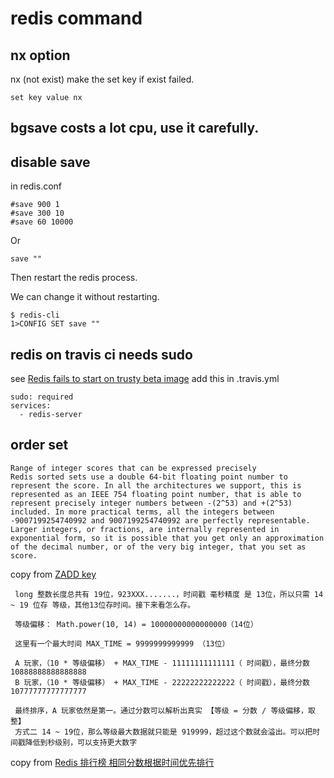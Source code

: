 # redis command

## nx option
nx (not exist) make the set key if exist failed.

``` shell
set key value nx
```

## bgsave costs a lot cpu, use it carefully.

## disable save
in redis.conf

```
#save 900 1
#save 300 10
#save 60 10000
```

Or

```
save ""
```
Then restart the redis process.

We can change it without restarting.

``` shell
$ redis-cli
1>CONFIG SET save ""
```

## redis on travis ci needs sudo
see [Redis fails to start on trusty beta image](https://github.com/travis-ci/travis-ci/issues/7941)
add this in .travis.yml

```
sudo: required
services:
  - redis-server
```

## order set

```
Range of integer scores that can be expressed precisely
Redis sorted sets use a double 64-bit floating point number to represent the score. In all the architectures we support, this is represented as an IEEE 754 floating point number, that is able to represent precisely integer numbers between -(2^53) and +(2^53) included. In more practical terms, all the integers between -9007199254740992 and 9007199254740992 are perfectly representable. Larger integers, or fractions, are internally represented in exponential form, so it is possible that you get only an approximation of the decimal number, or of the very big integer, that you set as score.
```
copy from [ZADD key](https://redis.io/commands/zadd)

```
 long 整数长度总共有 19位，923XXX.......，时间戳 毫秒精度 是 13位，所以只需 14 ~ 19 位存 等级，其他13位存时间。接下来看怎么存。

 等级偏移： Math.power(10, 14) = 10000000000000000（14位）

 这里有一个最大时间 MAX_TIME = 9999999999999 （13位）

 A 玩家，（10 * 等级偏移） + MAX_TIME - 11111111111111（ 时间戳），最终分数 10888888888888888
 B 玩家，（10 * 等级偏移） + MAX_TIME - 22222222222222（ 时间戳），最终分数 10777777777777777

 最终排序，A 玩家依然是第一。通过分数可以解析出真实 【等级 = 分数 / 等级偏移，取整】
 方式二 14 ~ 19位，那么等级最大数据就只能是 919999，超过这个数就会溢出。可以把时间戳降低到秒级别，可以支持更大数字
```
copy from [Redis 排行榜 相同分数根据时间优先排行](https://www.cnblogs.com/cci8go/p/5964485.html)
